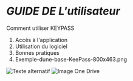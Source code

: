 # _**GUIDE DE L'utilisateur**_

Comment utiliser KEYPASS

1) Accès à l'application
2) Utilisation du logiciel
3) Bonnes pratiques
4) Exemple-dune-base-KeePass-800x463.png

![Texte alternatif](/home/fred/Téléchargements/Exemple-dune-base-KeePass-800x463.png "Titre de l'image")
![Image One Drive](https://1drv.ms/i/c/a38d3c11735a8f8e/EX380zhXruZKqyA0vFTD0tkBA_ZOqJ1t40TlOFW83fwQUg?e=67269Q "Keepass")
